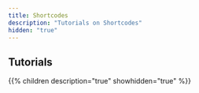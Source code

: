 ```yaml
---
title: Shortcodes
description: "Tutorials on Shortcodes"
hidden: "true"
---
```

## Tutorials

{{% children description="true" showhidden="true" %}}
